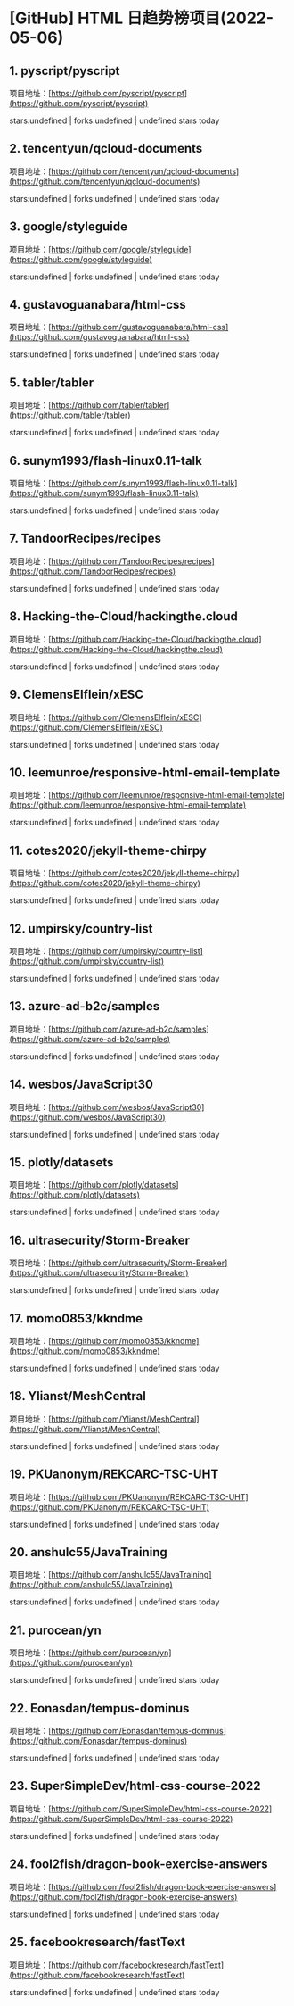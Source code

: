 # [GitHub] HTML 日趋势榜项目(2022-05-06)

## 1. pyscript/pyscript 

项目地址：[https://github.com/pyscript/pyscript](https://github.com/pyscript/pyscript)

stars:undefined | forks:undefined | undefined stars today 



## 2. tencentyun/qcloud-documents 

项目地址：[https://github.com/tencentyun/qcloud-documents](https://github.com/tencentyun/qcloud-documents)

stars:undefined | forks:undefined | undefined stars today 



## 3. google/styleguide 

项目地址：[https://github.com/google/styleguide](https://github.com/google/styleguide)

stars:undefined | forks:undefined | undefined stars today 



## 4. gustavoguanabara/html-css 

项目地址：[https://github.com/gustavoguanabara/html-css](https://github.com/gustavoguanabara/html-css)

stars:undefined | forks:undefined | undefined stars today 



## 5. tabler/tabler 

项目地址：[https://github.com/tabler/tabler](https://github.com/tabler/tabler)

stars:undefined | forks:undefined | undefined stars today 



## 6. sunym1993/flash-linux0.11-talk 

项目地址：[https://github.com/sunym1993/flash-linux0.11-talk](https://github.com/sunym1993/flash-linux0.11-talk)

stars:undefined | forks:undefined | undefined stars today 



## 7. TandoorRecipes/recipes 

项目地址：[https://github.com/TandoorRecipes/recipes](https://github.com/TandoorRecipes/recipes)

stars:undefined | forks:undefined | undefined stars today 



## 8. Hacking-the-Cloud/hackingthe.cloud 

项目地址：[https://github.com/Hacking-the-Cloud/hackingthe.cloud](https://github.com/Hacking-the-Cloud/hackingthe.cloud)

stars:undefined | forks:undefined | undefined stars today 



## 9. ClemensElflein/xESC 

项目地址：[https://github.com/ClemensElflein/xESC](https://github.com/ClemensElflein/xESC)

stars:undefined | forks:undefined | undefined stars today 



## 10. leemunroe/responsive-html-email-template 

项目地址：[https://github.com/leemunroe/responsive-html-email-template](https://github.com/leemunroe/responsive-html-email-template)

stars:undefined | forks:undefined | undefined stars today 



## 11. cotes2020/jekyll-theme-chirpy 

项目地址：[https://github.com/cotes2020/jekyll-theme-chirpy](https://github.com/cotes2020/jekyll-theme-chirpy)

stars:undefined | forks:undefined | undefined stars today 



## 12. umpirsky/country-list 

项目地址：[https://github.com/umpirsky/country-list](https://github.com/umpirsky/country-list)

stars:undefined | forks:undefined | undefined stars today 



## 13. azure-ad-b2c/samples 

项目地址：[https://github.com/azure-ad-b2c/samples](https://github.com/azure-ad-b2c/samples)

stars:undefined | forks:undefined | undefined stars today 



## 14. wesbos/JavaScript30 

项目地址：[https://github.com/wesbos/JavaScript30](https://github.com/wesbos/JavaScript30)

stars:undefined | forks:undefined | undefined stars today 



## 15. plotly/datasets 

项目地址：[https://github.com/plotly/datasets](https://github.com/plotly/datasets)

stars:undefined | forks:undefined | undefined stars today 



## 16. ultrasecurity/Storm-Breaker 

项目地址：[https://github.com/ultrasecurity/Storm-Breaker](https://github.com/ultrasecurity/Storm-Breaker)

stars:undefined | forks:undefined | undefined stars today 



## 17. momo0853/kkndme 

项目地址：[https://github.com/momo0853/kkndme](https://github.com/momo0853/kkndme)

stars:undefined | forks:undefined | undefined stars today 



## 18. Ylianst/MeshCentral 

项目地址：[https://github.com/Ylianst/MeshCentral](https://github.com/Ylianst/MeshCentral)

stars:undefined | forks:undefined | undefined stars today 



## 19. PKUanonym/REKCARC-TSC-UHT 

项目地址：[https://github.com/PKUanonym/REKCARC-TSC-UHT](https://github.com/PKUanonym/REKCARC-TSC-UHT)

stars:undefined | forks:undefined | undefined stars today 



## 20. anshulc55/JavaTraining 

项目地址：[https://github.com/anshulc55/JavaTraining](https://github.com/anshulc55/JavaTraining)

stars:undefined | forks:undefined | undefined stars today 



## 21. purocean/yn 

项目地址：[https://github.com/purocean/yn](https://github.com/purocean/yn)

stars:undefined | forks:undefined | undefined stars today 



## 22. Eonasdan/tempus-dominus 

项目地址：[https://github.com/Eonasdan/tempus-dominus](https://github.com/Eonasdan/tempus-dominus)

stars:undefined | forks:undefined | undefined stars today 



## 23. SuperSimpleDev/html-css-course-2022 

项目地址：[https://github.com/SuperSimpleDev/html-css-course-2022](https://github.com/SuperSimpleDev/html-css-course-2022)

stars:undefined | forks:undefined | undefined stars today 



## 24. fool2fish/dragon-book-exercise-answers 

项目地址：[https://github.com/fool2fish/dragon-book-exercise-answers](https://github.com/fool2fish/dragon-book-exercise-answers)

stars:undefined | forks:undefined | undefined stars today 



## 25. facebookresearch/fastText 

项目地址：[https://github.com/facebookresearch/fastText](https://github.com/facebookresearch/fastText)

stars:undefined | forks:undefined | undefined stars today 



